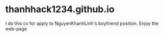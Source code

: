 # thanhhack1234.github.io
I do this cv for apply to NguyenKhanhLinh's boyfriend position. Enjoy the web-page
